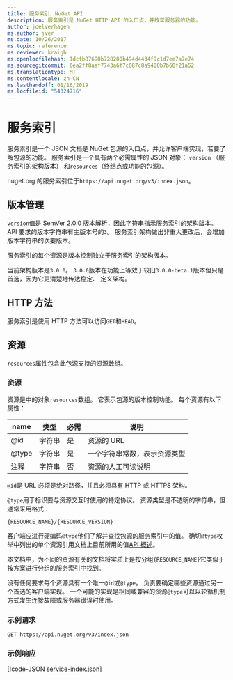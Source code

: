```yaml
---
title: 服务索引，NuGet API
description: 服务索引是 NuGet HTTP API 的入口点，并枚举服务器的功能。
author: joelverhagen
ms.author: jver
ms.date: 10/26/2017
ms.topic: reference
ms.reviewer: kraigb
ms.openlocfilehash: 1dcfb87690b728280b494d4434f9c1d7ee7a7e74
ms.sourcegitcommit: 6ea2ff8aaf7743a6f7c687c8a9400b7b60f21a52
ms.translationtype: MT
ms.contentlocale: zh-CN
ms.lasthandoff: 01/16/2019
ms.locfileid: "54324716"
---
```

# <a name="service-index"></a>服务索引

服务索引是一个 JSON 文档是 NuGet 包源的入口点，并允许客户端实现，若要了解包源的功能。 服务索引是一个具有两个必需属性的 JSON 对象： `version` （服务索引的架构版本） 和`resources`（终结点或功能的包源）。

nuget.org 的服务索引位于`https://api.nuget.org/v3/index.json`。

## <a name="versioning"></a>版本管理

`version`值是 SemVer 2.0.0 版本解析，因此字符串指示服务索引的架构版本。 API 要求的版本字符串有主版本号的`3`。 服务索引架构做出非重大更改后，会增加版本字符串的次要版本。

服务索引的每个资源是版本控制独立于服务索引的架构版本。

当前架构版本是`3.0.0`。 `3.0.0`版本在功能上等效于较旧`3.0.0-beta.1`版本但只是首选，因为它更清楚地传达稳定、 定义架构。

## <a name="http-methods"></a>HTTP 方法

服务索引是使用 HTTP 方法可以访问`GET`和`HEAD`。

## <a name="resources"></a>资源

`resources`属性包含此包源支持的资源数组。

### <a name="resource"></a>资源

资源是中的对象`resources`数组。 它表示包源的版本控制功能。 每个资源有以下属性：

name          | 类型   | 必需 | 说明
------------- | ------ | -------- | -----
@id           | 字符串 | 是      | 资源的 URL
@type         | 字符串 | 是      | 一个字符串常数，表示资源类型
注释       | 字符串 | 否       | 资源的人工可读说明

`@id`是 URL 必须是绝对路径，并且必须具有 HTTP 或 HTTPS 架构。

`@type`用于标识要与资源交互时使用的特定协议。 资源类型是不透明的字符串，但通常采用格式：

    {RESOURCE_NAME}/{RESOURCE_VERSION}

客户端应进行硬编码`@type`他们了解并查找包源的服务索引中的值。 确切`@type`枚举中列出的单个资源引用文档上目前所用的值[API 概述](overview.md#resources-and-schema)。

本文档中，为不同的资源有关的文档将实质上是按分组`{RESOURCE_NAME}`它类似于按方案进行分组的服务索引中找到。 

没有任何要求每个资源具有一个唯一`@id`或`@type`。 负责要确定哪些资源通过另一个首选的客户端实现。 一个可能的实现是相同或兼容的资源`@type`可以以轮循机制方式发生连接故障或服务器错误时使用。

### <a name="sample-request"></a>示例请求

    GET https://api.nuget.org/v3/index.json

### <a name="sample-response"></a>示例响应

[!code-JSON [service-index.json](./_data/service-index.json)]
